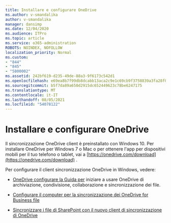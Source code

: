 ```yaml
---
title: Installare e configurare OneDrive
ms.author: v-smandalika
author: v-smandalika
manager: dansimp
ms.date: 12/04/2020
ms.audience: ITPro
ms.topic: article
ms.service: o365-administration
ROBOTS: NOINDEX, NOFOLLOW
localization_priority: Normal
ms.custom:
- "844"
- "845"
- "5800002"
ms.assetid: 242bf619-d235-49de-88a3-9f6173c542d1
ms.openlocfilehash: e69ea8b7f99db8dcabb13aca2c9e1c69cb9f3758839a3fa28f0b0b9a5b6a534c
ms.sourcegitcommit: b5f7da89a650d2915dc652449623c78be6247175
ms.translationtype: MT
ms.contentlocale: it-IT
ms.lasthandoff: 08/05/2021
ms.locfileid: "54078122"
---
```

# <a name="install-and-configure-onedrive"></a>Installare e configurare OneDrive

Il sincronizzazione OneDrive client è preinstallato con Windows 10. Per installare OneDrive per Windows 7 o Mac o per ottenere l'app per dispositivi mobili per il tuo telefono o tablet, vai a [https://onedrive.com/download](https://onedrive.com/download) .
  
Per configurare il client sincronizzazione OneDrive in Windows, vedere:
  
- [OneDrive configurare la Guida per](https://admin.microsoft.com/adminportal/home#/modernonboarding/onedrivequickstartguide) iniziare a usare OneDrive di archiviazione, condivisione, collaborazione e sincronizzazione dei file.

- [Configurare il computer per la sincronizzazione dei OneDrive for Business file](https://go.microsoft.com/fwlink/?linkid=533375)

- [Sincronizzare i file di SharePoint con il nuovo client di sincronizzazione di OneDrive](https://go.microsoft.com/fwlink/?linkid=871666)
